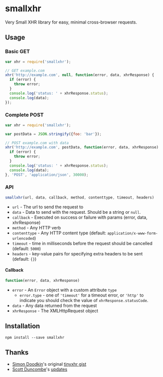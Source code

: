 # smallxhr

Very Small XHR library for easy, minimal cross-browser requests.

## Usage

### Basic GET

```javascript
var xhr = require('smallxhr');

// GET example.com
xhr('http://example.com', null, function(error, data, xhrResponse) {
  if (error) {
    throw error;
  }
  console.log('status: ' + xhrResponse.status);
  console.log(data);
});
```

### Complete POST

```javascript
var xhr = require('smallxhr');

var postData = JSON.stringify({foo: 'bar'});

// POST example.com with data
xhr('http://example.com', postData, function(error, data, xhrResponse) {
  if (error) {
    throw error;
  }
  console.log('status: ' + xhrResponse.status);
  console.log(data);
}, 'POST', 'application/json', 30000);
```

### API

```javascript
smallxhr(url, data, callback, method, contenttype, timeout, headers)
```

 * `url` - The url to send the request to
 * `data` - Data to send with the request. Should be a string or `null`.
 * `callback` - Executed on success or failure with params (error, data, xhrResponse)
 * `method` - Any HTTP verb
 * `contenttype` - Any HTTP content type (default: `application/x-www-form-urlencoded`)
 * `timeout` - time in milliseconds before the request should be cancelled (default: `5000`)
 * `headers` - key-value pairs for specifying extra headers to be sent (default: `{}`)

#### Callback

```javascript
function(error, data, xhrResponse)
```

 * `error` - An `Error` object with a custom attribute `type`
   * `error.type` - one of `'timeout'` for a timeout error, or `'http'` to
     indicate you should check the value of `xhrResponse.statusCode`.
 * `data` - Any data returned from the request
 * `xhrResponse` - The XMLHttpRequest object

## Installation

```
npm install --save smallxhr
```

## Thanks

* [Simon Doodkin]()'s original [tinyxhr gist](https://gist.github.com/shimondoodkin/4706967)
* [Scott Duncombe](https://github.com/mojowen)'s [updates](https://gist.github.com/mojowen/6910426)
